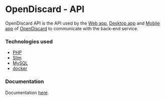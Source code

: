 # OpenDiscard - API
OpenDiscard API is the API used by the [Web app](https://github.com/ClementDreptin/OpenDiscard/web-app/), [Desktop app](https://github.com/ClementDreptin/OpenDiscard/desktop-app/) and [Mobile app](https://github.com/ClementDreptin/OpenDiscard/mobile-app/) of [OpenDiscard](https://github.com/ClementDreptin/OpenDiscard/) to communicate with the back-end service.  

### Technologies used
- [PHP](https://www.php.net/)
- [Slim](http://www.slimframework.com/)
- [MySQL](https://www.mysql.com/)
- [docker](https://www.docker.com/)

### Documentation
Documentation [here]().